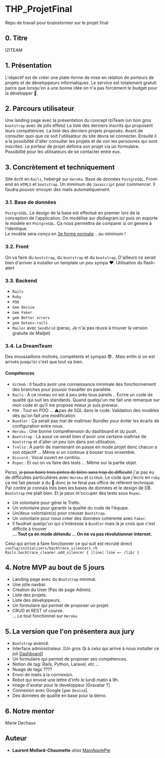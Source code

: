 # THP_ProjetFinal
Repo de travail pour brainstormer sur le projet final

## 0. Titre

IZITEAM

## 1. Présentation

L'objectif est de créer une plate-forme de mise en relation de porteurs de projets et de développeurs informatiques. 
Le service est totalement gratuit parce que lorsqu'on a une bonne idée on n'a pas forcément le budget pour la développer 💪.

## 2. Parcours utilisateur

Une landing page avec la présentation du concept IziTeam (un bon gros <code>bootstrap</code> avec de jolis effets) 
La liste des derniers inscrits qui proposent leurs compétences. 
La liste des derniers projets proposés. 
Avant de consulter quoi que ce soit l'utilisateur du site devra se connecter. 
Ensuite il a la possibilité d'aller consulter les projets et de voir les personnes qui sont inscrites. 
Le porteur de projet définira son projet via un formulaire. 
Possibilité pour les utilisateurs de se contacter entre eux.

## 3. Concrètement et techniquement

Site écrit en <code>Rails</code>, hebérgé sur <code>Heroku</code>. 
Base de données <code>PostgreSQL</code>. 
Front-end en <code>HTML5</code> et <code>bootstrap</code>. 
Un minimum de <code>Javascript</code> pour commencer. 
Il faudra pouvoir envoyer des mails automatiquement.

### 3.1. Base de données

<code>PostgreSQL</code>.
Le design de la base est effectué en premier lors de la conception de l'application.
On modélise sur dbdiagram.io/ puis on exporte le modèle en <code>PostgreSQL</code>.
Ça nous permettra de comparer si on genere à l'identique.  
Le modèle sera conçu en [3e forme normale](https://fr.wikipedia.org/wiki/Forme_normale_(bases_de_donn%C3%A9es_relationnelles)) .. au minimum !

### 3.2. Front

On va faire du <code>bootstrap</code>, du <code>bootstrap</code> et du <code>bootstrap</code>. 
D'ailleurs ce serait bien d'arriver à installer un template un peu sympa ❤️.
Utilisation du flash-alert

### 3.3. Backend

- <code>Rails</code>
- <code>Ruby</code>
- <code>POO</code>
- <code>Gem Devise</code>
- <code>Gem Faker</code>
- <code>gem Better errors</code>
- <code>gem Dotenv-rails</code>
- <code>Mailer</code> avec <code>SendGrid</code> (perso, Je n'ai pas réussi à trouver la version gratuite de Mailjet)

### 3.4. La DreamTeam

Des moussaillons motivés, compétents et sympas 😎.. Mais enfin si on est arrivés jusqu'ici c'est que tout va bien.

#### Compétences

- <code>GitHub</code> : Il faudra avoir une connaissance minimale des fonctionnement des branches pour pouvoir travailler en parallèle.
- <code>Rails</code> : À ce niveau on est à peu près tous pareils .. Écrire un code de qualité qui suit les standards. Quand quelqu'un me fait une remarque sur mon code et qu'il me propose mieux je suis preneur.
- <code>POO</code> : Tout en POO ... ⚠️pas de SQL dans le code. Validation des modèles dès qu'on fait une modification
- <code>Bundler</code> : Ça serait pas mal de maîtriser Bundler pour éviter les écarts de configuration entre nous.
- <code>Heroku</code> : Une bonne compréhension du dashboard et du push.
- <code>Bootstrap</code> : Là aussi ce serait bien d'avoir une certaine maîtrise de <code>bootstrap</code> et d'aller un peu loin dans son utilisation.
- <code>Trello</code> : À partir de maintenant on passe en mode projet donc chacun a son objectif ... Même si on continue à bosser tous ensemble.
- <code>Discord</code> : Vocal ouvert en continu.
- <code>Rspec</code> : Et oui on va faire des tests ... Même sur la partie objet.

Perso, ~~je peux boire trois pintes de bière sans trop de difficulté~~ j'ai pas eu de difficultés particulières avec <code>Heroku</code> et <code>GitHub</code>. Le code que j'écris en <code>ruby</code> ça me fait penser à du 💩 donc je ne ferai pas office de référent technique. Par contre je connais très bien les bases de données et le design de DB. <code>Bootstrap</code> me plaît bien. Et je peux m'occuper des tests sous <code>Rspec</code>. 

- Un volontaire pour gérer le Trello.
- Un volontaire pour garantir la qualité du code de l'équipe.
- Un/deux volontaire(s) pour creuser <code>Bootstrap</code>.
- Un volontaire pour nous créer des données cohérente avec <code>Faker</code>.
- Il faudrait quelqu'un qui s'intéresse à <code>Bundler</code> mais là je crois que c'est difficile à trouver  
 **... Tout ça en mode détendu ... On ne va pas révolutionner internet.**

Celui qui arrive à faire fonctionner ce qui suit est recruté direct  
`config/initializers/backtrace_silencers.rb  
Rails.backtrace_cleaner.add_silencer { |line| line =~ /lib/ }`

## 4. Notre MVP au bout de 5 jours

- Landing page avec du <code>Bootstrap</code> minimal.
- Une jolie navbar.
- Creation du User (Pas de page Admin).
- Liste des projets.
- Liste des développeurs.
- Un formulaire qui permet de proposer un projet.
- CRUD et REST of course.  
 ... Le tout fonctionnel sur <code>Heroku</code>

## 5. La version que l'on présentera aux jury

- <code>Bootstrap</code> avancé.
- Interface administrateur. [Un gros 😘 à celui qui arrive à nous installer ce joli [Dashboard](https://getbootstrap.com/docs/5.0/examples/dashboard/)]
- Un formulaire qui permet de proposer ses compétences.
- Notion de tag: Rails, Python, Laravel, etc ...
- Nuage de tags ????
- Envoi de mails à la connexion.
- Robot qui envoie une lettre d'info le lundi matin à 9h.
- Image d'avatar pour le developpeur [Gravatar ?].
- Connexion avec Google [<code>gem Devise</code>].
- Des données de qualité en base pour la démo.

## 6. Notre mentor

Marie Dechaux

## Auteur

* **Laurent Mollard-Chaumette** _alias_ [MaxiApplePie](https://github.com/MaxiApplePie)